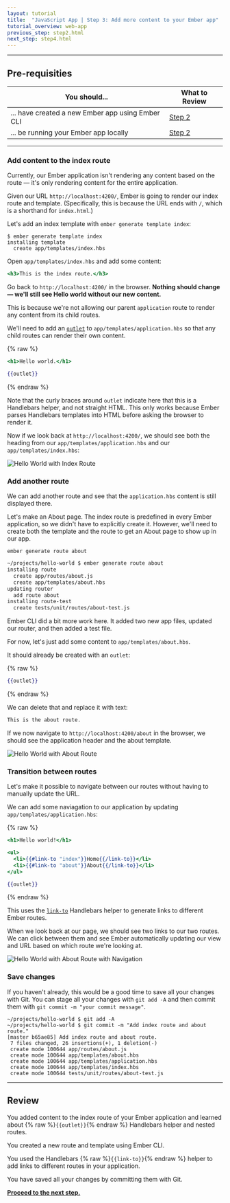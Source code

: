 ```yaml
---
layout: tutorial
title:  "JavaScript App | Step 3: Add more content to your Ember app"
tutorial_overview: web-app
previous_step: step2.html
next_step: step4.html
---
```


---

## Pre-requisities

| You should... | What to Review |
|------------ |-------- |
| ... have created a new Ember app using Ember CLI | [Step 2](step2.html) |
| ... be running your Ember app locally | [Step 2](step2.html) |

---

### Add content to the index route

Currently, our Ember application isn't rendering any content based on the route — it's only rendering content for the entire application.

Given our URL `http://localhost:4200/`, Ember is going to render our index route and template. (Specifically, this is because the URL ends with `/`, which is a shorthand for `index.html`.)

Let's add an index template with `ember generate template index`:

```
$ ember generate template index
installing template
  create app/templates/index.hbs
```

Open `app/templates/index.hbs` and add some content:

```hbs
<h3>This is the index route.</h3>
```

Go back to `http://localhost:4200/` in the browser. **Nothing should change — we'll still see Hello world without our new content.**

This is because we're not allowing our parent `application` route to render any content from its child routes.

We'll need to add an [`outlet`](http://emberjs.com/api/classes/Ember.Templates.helpers.html#method_outlet) to `app/templates/application.hbs` so that any child routes can render their own content.

{% raw %}
```hbs
<h1>Hello world.</h1>

{{outlet}}
```
{% endraw %}

Note that the curly braces around `outlet` indicate here that this is a Handlebars helper, and not straight HTML. This only works because Ember parses Handlebars templates into HTML before asking the browser to render it.

Now if we look back at `http://localhost:4200/`, we should see both the heading from our `app/templates/application.hbs` and our `app/templates/index.hbs`:

![Hello World with Index Route]({{site.baseurl}}/assets/web-app/screenshot_hello-world-with-index.png)

### Add another route

We can add another route and see that the `application.hbs` content is still displayed there.

Let's make an About page. The index route is predefined in every Ember application, so we didn't have to explicitly create it. However, we'll need to create both the template and the route to get an About page to show up in our app.

`ember generate route about`

```bash
~/projects/hello-world $ ember generate route about
installing route
  create app/routes/about.js
  create app/templates/about.hbs
updating router
  add route about
installing route-test
  create tests/unit/routes/about-test.js
```

Ember CLI did a bit more work here. It added two new app files, updated our router, and then added a test file.

For now, let's just add some content to `app/templates/about.hbs`.

It should already be created with an `outlet`:

{% raw %}
```hbs
{{outlet}}
```
{% endraw %}

We can delete that and replace it with text:

```hbs
This is the about route.
```

If we now navigate to `http://localhost:4200/about` in the browser, we should see the application header and the about template.

![Hello World with About Route]({{site.baseurl}}/assets/web-app/screenshot_hello-world-with-about.png)

### Transition between routes

Let's make it possible to navigate between our routes without having to manually update the URL.

We can add some naviagation to our application by updating `app/templates/application.hbs`:

{% raw %}
```hbs
<h1>Hello world!</h1>

<ul>
  <li>{{#link-to "index"}}Home{{/link-to}}</li>
  <li>{{#link-to "about"}}About{{/link-to}}</li>
</ul>

{{outlet}}
```
{% endraw %}

This uses the [`link-to`](http://emberjs.com/api/classes/Ember.Templates.helpers.html#method_link-to) Handlebars helper to generate links to different Ember routes.

When we look back at our page, we should see two links to our two routes. We can click between them and see Ember automatically updating our view and URL based on which route we're looking at.

![Hello World with About Route with Navigation]({{site.baseurl}}/assets/web-app/screenshot_hello-world-with-about-with-links.png)

### Save changes

If you haven't already, this would be a good time to save all your changes with Git. You can stage all your changes with `git add -A` and then commit them with `git commit -m "your commit message"`.

```
~/projects/hello-world $ git add -A
~/projects/hello-world $ git commit -m "Add index route and about route."
[master b65ae85] Add index route and about route.
 7 files changed, 26 insertions(+), 1 deletion(-)
 create mode 100644 app/routes/about.js
 create mode 100644 app/templates/about.hbs
 create mode 100644 app/templates/application.hbs
 create mode 100644 app/templates/index.hbs
 create mode 100644 tests/unit/routes/about-test.js
```

---

## Review

You added content to the index route of your Ember application and learned about {% raw %}`{{outlet}}`{% endraw %} Handlebars helper and nested routes.

You created a new route and template using Ember CLI.

You used the Handlebars {% raw %}`{{link-to}}`{% endraw %} helper to add links to different routes in your application.

You have saved all your changes by committing them with Git.

**[Proceed to the next step.](step4.html)**
